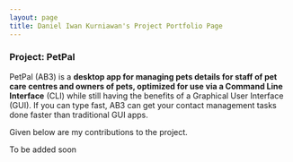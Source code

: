 ```yaml
---
layout: page
title: Daniel Iwan Kurniawan's Project Portfolio Page
---
```


### Project: PetPal

PetPal (AB3) is a **desktop app for managing pets details for staff of pet care centres and owners of pets, optimized for use via a Command Line Interface** (CLI) while still having the benefits of a Graphical User Interface (GUI). If you can type fast, AB3 can get your contact management tasks done faster than traditional GUI apps.

Given below are my contributions to the project.

To be added soon
